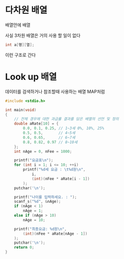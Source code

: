 

# 다차원 배열 

배열안에 배열

사실 3차원 배열은 거의 사용 할 일이 없다

```c
int a[행][열];
```

이런 구조로 간다 

# Look up 배열 

데이터를 검색하거나 참조할때 사용하는 배열 
MAP처럼 

```c
#include <stdio.h>

int main(void)
{
	// 전체 경우에 대한 과금률 결과를 담은 배열의 선언 및 정의
	double aRate[10] = {
		0.0, 0.1, 0.25,	// 1~3세 0%, 10%, 25%
		0.5, 0.5,		// 4~5세
		0.6, 0.65,		// 6~7세
		0.8, 0.82, 0.97	// 8~10세
	};
	int nAge = 0, nFee = 1000;

	printf("요금표\n");
	for (int i = 1; i <= 10; ++i)
		printf("%d세 요금 : \t%d원\n",
			i,
			(int)(nFee * aRate[i - 1])
		);
	putchar('\n');

	printf("나이를 입력하세요. : ");
	scanf_s("%d", &nAge);
	if (nAge < 1)
		nAge = 1;
	else if (nAge > 10)
		nAge = 10;

	printf("최종요금: %d원\n",
		(int)(nFee * aRate[nAge - 1])
	);
	putchar('\n');
	return 0;
}
```